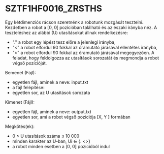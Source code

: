 # SZTF1HF0016_ZRSTHS
Egy kétdimenziós rácson szeretnénk a robotunk mozgását tesztelni. Kezdetben a robot a [0, 0]
pozícióban található és az északi irányba néz. A teszteléshez az alábbi (U) utasításokat állnak
rendelkezésre:
- "." a robot egy lépést tesz előre a jelenlegi irányba,
- "<" a robot elfordul 90 fokkal az óramutató járásával ellentétes irányba,
- ">" a robot elfordul 90 fokkal az óramutató járásával megegyezően.
A feladat, hogy feldolgozza az utasítások sorozatát és megmondja a robot végső pozícióját.

Bemenet (Fájl): 
- egyetlen fájl, aminek a neve: input.txt
- a fájl felépítése:
- egyetlen sor, az U utasítások sorozata

Kimenet (Fájl):
- egyetlen fájl, aminek a neve: output.txt
- egyetlen sor, ami a robot végső pozíciója [X, Y ] formában

Megkötés(ek):
- 0 ≤ U utasítások száma ≤ 10 000
- minden karakter az U-ban, Ui ∈ {. <>}
- a robot minden esetben a [0, 0] pozícióból indul
